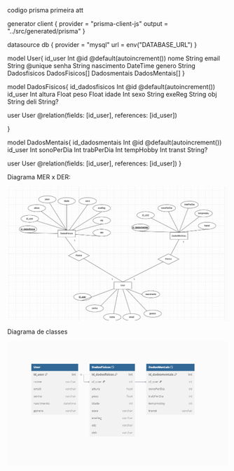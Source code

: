 codigo prisma primeira att

generator client {
  provider = "prisma-client-js"
  output   = "../src/generated/prisma"
}

datasource db {
  provider = "mysql"
  url      = env("DATABASE_URL")
}

model User{
  id_user Int @id @default(autoincrement())
  nome String
  email String @unique
  senha String
  nascimento DateTime
  genero String
  Dadosfisicos DadosFisicos[]
  Dadosmentais DadosMentais[]
}

model DadosFisicos{
  id_dadosfisicos Int @id @default(autoincrement())
  id_user Int
  altura Float
  peso Float
  idade Int
  sexo String
  exeReg String
  obj String
  deli String?

  user User @relation(fields: [id_user], references: [id_user])

}

model DadosMentais{
  id_dadosmentais Int @id @default(autoincrement())
  id_user Int
  sonoPerDia Int
  trabPerDia Int
  tempHobby Int
  transt String?

  user User @relation(fields: [id_user], references: [id_user])
}







Diagrama MER x DER:

![alt text](image-2.png)



Diagrama de classes

![alt text](image-1.png)